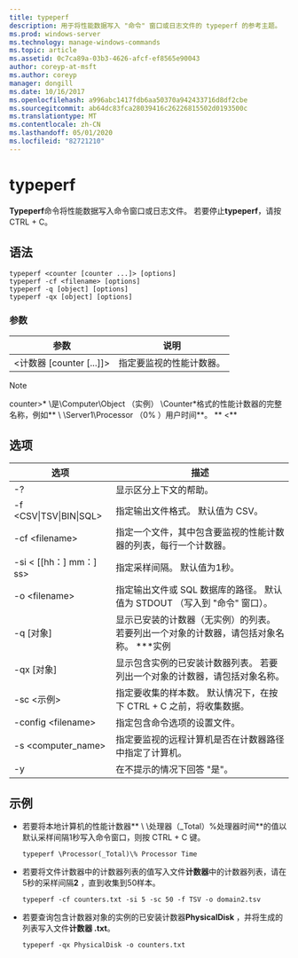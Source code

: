 ```yaml
---
title: typeperf
description: 用于将性能数据写入 "命令" 窗口或日志文件的 typeperf 的参考主题。
ms.prod: windows-server
ms.technology: manage-windows-commands
ms.topic: article
ms.assetid: 0c7ca89a-03b3-4626-afcf-ef8565e90043
author: coreyp-at-msft
ms.author: coreyp
manager: dongill
ms.date: 10/16/2017
ms.openlocfilehash: a996abc1417fdb6aa50370a942433716d8df2cbe
ms.sourcegitcommit: ab64dc83fca28039416c26226815502d0193500c
ms.translationtype: MT
ms.contentlocale: zh-CN
ms.lasthandoff: 05/01/2020
ms.locfileid: "82721210"
---
```

# <a name="typeperf"></a>typeperf

**Typeperf**命令将性能数据写入命令窗口或日志文件。 若要停止**typeperf**，请按 CTRL + C。

## <a name="syntax"></a>语法

```
typeperf <counter [counter ...]> [options]
typeperf -cf <filename> [options]
typeperf -q [object] [options]
typeperf -qx [object] [options]
```

### <a name="parameters"></a>参数

|参数|说明|
|---------|-----------|
|\<计数器 [counter [...]]>|指定要监视的性能计数器。|

> [!NOTE]
> counter>* \\是\\Computer\Object （实例） \Counter*格式的性能计数器的完整名称，例如** \\ \\Server1\Processor （0\% ）用户时间**。 ** \<**

## <a name="options"></a>选项

|                   选项                   |                                                         描述                                                          |
|--------------------------------------------|------------------------------------------------------------------------------------------------------------------------------|
|                     -?                     |                                               显示区分上下文的帮助。                                               |
| -f \<CSV&verbar;TSV&verbar;BIN&verbar;SQL> |                                    指定输出文件格式。 默认值为 CSV。                                     |
|              -cf \<filename>               |              指定一个文件，其中包含要监视的性能计数器的列表，每行一个计数器。               |
|             -si < [[hh：] mm：] ss>             |                                  指定采样间隔。 默认值为1秒。                                   |
|               -o \<filename>               |     指定输出文件或 SQL 数据库的路径。 默认值为 STDOUT （写入到 "命令" 窗口）。      |
|                -q [对象]                 | 显示已安装的计数器（无实例）的列表。 若要列出一个对象的计数器，请包括对象名称。 \*\*\*实例 |
|                -qx [对象]                |        显示包含实例的已安装计数器列表。 若要列出一个对象的计数器，请包括对象名称。        |
|               -sc \<示例>               |             指定要收集的样本数。 默认情况下，在按下 CTRL + C 之前，将收集数据。              |
|            -config \<filename>             |                                    指定包含命令选项的设置文件。                                     |
|            -s \<computer_name>             |                   指定要监视的远程计算机是否在计数器路径中指定了计算机。                    |
|                     -y                     |                                        在不提示的情况下回答 "是"。                                        |

## <a name="examples"></a>示例

- 若要将本地计算机的性能计数器** \\ \\处理器（_Total）\%处理器时间**的值以默认采样间隔1秒写入命令窗口，则按 CTRL + C 键。  
  ```
  typeperf \Processor(_Total)\% Processor Time
  ```  
- 若要将文件计数器中的计数器列表的值写入文件**计数器**中的计数器列表，请在5秒的采样间隔**2** ，直到收集到50样本。  
  ```
  typeperf -cf counters.txt -si 5 -sc 50 -f TSV -o domain2.tsv
  ```  
- 若要查询包含计数器对象的实例的已安装计数器**PhysicalDisk** ，并将生成的列表写入文件**计数器 .txt**。  
  ```
  typeperf -qx PhysicalDisk -o counters.txt
  ```
